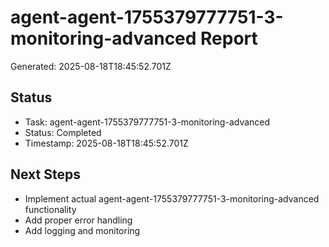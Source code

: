 # agent-agent-1755379777751-3-monitoring-advanced Report

Generated: 2025-08-18T18:45:52.701Z

## Status
- Task: agent-agent-1755379777751-3-monitoring-advanced
- Status: Completed
- Timestamp: 2025-08-18T18:45:52.701Z

## Next Steps
- Implement actual agent-agent-1755379777751-3-monitoring-advanced functionality
- Add proper error handling
- Add logging and monitoring
